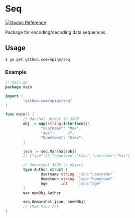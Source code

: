 # Seq

[![Godoc Reference][godoc-img]][godoc]

Package for encoding/decoding data sequences.

## Usage
``` $ go get github.com/epiqm/seq ```

### Example
```go
// main.go
package main

import (
        "github.com/epiqm/seq"
)

func main() {
        // Marshal object to JSON
        obj := map[string]interface{}{
                "username": "Max",
                "age":      27,
                "hometown": "Kiev",
        }

        json := seq.Marshal(obj)
        // {"age":27,"hometown":"Kiev","username":"Max"}

        // Unmarshal JSON to object
        type Author struct {
                Username string `json:"username"`
                Hometown string `json:"hometown"`
                Age      int    `json:"age"`
        }
        var newObj Author

        seq.Unmarshal(json, &newObj)
        // {Max Kiev 27}
}
```

[godoc]: http://godoc.org/github.com/epiqm/seq
[godoc-img]: https://godoc.org/github.com/epiqm/seq?status.svg
